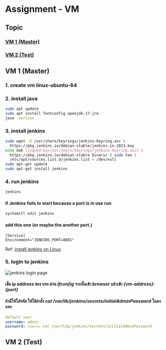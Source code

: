 # Assignment - VM

## Topic

### [VM 1 (Master)](https://github.com/softdev-practice/vm-assignment#vm1)

### [VM 2 (Test)](https://github.com/softdev-practice/vm-assignment#vm1)

## <p name="vm1">VM 1 (Master)</p>

### 1. create vm linux-ubuntu-64

### 2. install java

```bash
sudo apt update
sudo apt install fontconfig openjdk-17-jre
java -version
```

### 3. install jenkins

```bash
sudo wget -O /usr/share/keyrings/jenkins-keyring.asc \
  https://pkg.jenkins.io/debian-stable/jenkins.io-2023.key
echo deb [signed-by=/usr/share/keyrings/jenkins-keyring.asc] \
  https://pkg.jenkins.io/debian-stable binary/ | sudo tee \
  /etc/apt/sources.list.d/jenkins.list > /dev/null
sudo apt-get update
sudo apt-get install jenkins
```

### 4. run jenkins

```bash
jenkins
```

#### if Jenkins fails to start because a port is in use run

```bash
systemctl edit jenkins
```

#### add this one (or maybe the another port.)

```
[Service]
Environment="JENKINS_PORT=8081"
```

Ref: [install jenkins on Linux](https://www.jenkins.io/doc/book/installing/linux/)

### 5. login to jenkins

![jenkins login page](https://cdn.discordapp.com/attachments/941704517597163572/1193515645665542194/image.png?ex=65acff10&is=659a8a10&hm=c0242641fbab0c6550456530091cbe01699eeca1f2729aae77ed9dff04f9a2b7&)

#### เช็ค ip address ของ vm ผ่าน _ifconfig_ จากนั้นเข้า browser แล้วเข้า _{vm-address}:{port}_

#### ถ้ามีให้ใส่รหัส ให้ใช้คำสั่ง _cat /var/lib/jenkins/secrets/initialAdminPassword_ ในลง vm

```yaml
default user
username: admin
password: เอามาจาก cat /var/lib/jenkins/secrets/initialAdminPassword
```

## <p name="vm2">VM 2 (Test)</p>
